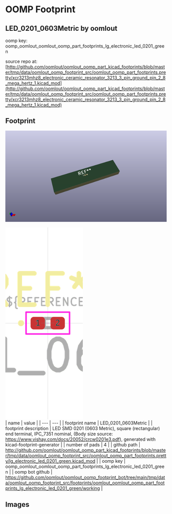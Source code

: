 # OOMP Footprint  
## LED_0201_0603Metric  by oomlout  
  
oomp key: oomp_oomlout_oomlout_oomp_part_footprints_lg_electronic_led_0201_green  
  
source repo at: [http://github.com/oomlout/oomlout_oomp_part_kicad_footprints/blob/master/tmp/data/oomlout_oomp_footprint_src/oomlout_oomp_part_footprints.pretty/xcr3213mhz8_electronic_ceramic_resonator_3213_3_pin_ground_pin_2_8_mega_hertz_1.kicad_mod](http://github.com/oomlout/oomlout_oomp_part_kicad_footprints/blob/master/tmp/data/oomlout_oomp_footprint_src/oomlout_oomp_part_footprints.pretty/xcr3213mhz8_electronic_ceramic_resonator_3213_3_pin_ground_pin_2_8_mega_hertz_1.kicad_mod)  
## Footprint  
  
[![working_kicad_pcb_3d.png](working_kicad_pcb_3d_600.png)](working_kicad_pcb_3d.png)  
  
[![working.png](working_600.png)](working.png)  
| name | value | 
| --- | --- | 
| footprint name | LED_0201_0603Metric | 
| footprint description | LED SMD 0201 (0603 Metric), square (rectangular) end terminal, IPC_7351 nominal, (Body size source: https://www.vishay.com/docs/20052/crcw0201e3.pdf), generated with kicad-footprint-generator | 
| number of pads | 4 | 
| github path | http://github.com/oomlout/oomlout_oomp_part_kicad_footprints/blob/master/tmp/data/oomlout_oomp_footprint_src/oomlout_oomp_part_footprints.pretty/lg_electronic_led_0201_green.kicad_mod | 
| oomp key | oomp_oomlout_oomlout_oomp_part_footprints_lg_electronic_led_0201_green | 
| oomp bot github | https://github.com/oomlout/oomlout_oomp_footprint_bot/tree/main/tmp/data/oomlout_oomp_footprint_src/footprints/oomlout_oomlout_oomp_part_footprints_lg_electronic_led_0201_green/working | 
## Images  
